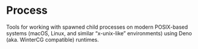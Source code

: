 # Process
Tools for working with spawned child processes on modern POSIX-based systems 
(macOS, Linux, and similar “x-unix-like” environments) using Deno (aka. WinterCG compatible) runtimes.

